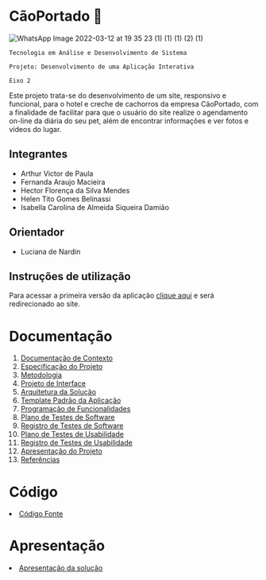 # CãoPortado 🦮

![WhatsApp Image 2022-03-12 at 19 35 23 (1) (1) (1) (2) (1)](https://user-images.githubusercontent.com/90113699/158037507-0e6ed5b5-2739-4022-902d-78650d932fde.jpeg)

`Tecnologia em Análise e Desenvolvimento de Sistema`

`Projeto: Desenvolvimento de uma Aplicação Interativa`

`Eixo 2`

Este projeto trata-se do desenvolvimento de um site, responsivo e funcional, para o hotel e creche de cachorros da empresa CãoPortado, com a finalidade de facilitar para que o usuário do site realize o agendamento on-line da diária do seu pet, além de encontrar informações e ver fotos e vídeos do lugar. 

## Integrantes

* Arthur Victor de Paula
* Fernanda Araujo Macieira
* Hector Florença da Silva Mendes
* Helen Tito Gomes Belinassi
* Isabella Carolina de Almeida Siqueira Damião


## Orientador

* Luciana de Nardin

## Instruções de utilização

Para acessar a primeira versão da aplicação <a href="https://caoportado.azurewebsites.net/" target="_blank">clique aqui</a> e será redirecionado ao site.

# Documentação

<ol>
<li><a href="docs/01-Documentação de Contexto.md"> Documentação de Contexto</a></li>
<li><a href="docs/02-Especificação do Projeto.md"> Especificação do Projeto</a></li>
<li><a href="docs/03-Metodologia.md"> Metodologia</a></li>
<li><a href="docs/04-Projeto de Interface.md"> Projeto de Interface</a></li>
<li><a href="docs/05-Arquitetura da Solução.md"> Arquitetura da Solução</a></li>
<li><a href="docs/06-Template Padrão da Aplicação.md"> Template Padrão da Aplicação</a></li>
<li><a href="docs/07-Programação de Funcionalidades.md"> Programação de Funcionalidades</a></li>
<li><a href="docs/08-Plano de Testes de Software.md"> Plano de Testes de Software</a></li>
<li><a href="docs/09-Registro de Testes de Software.md"> Registro de Testes de Software</a></li>
<li><a href="docs/10-Plano de Testes de Usabilidade.md"> Plano de Testes de Usabilidade</a></li>
<li><a href="docs/11-Registro de Testes de Usabilidade.md"> Registro de Testes de Usabilidade</a></li>
<li><a href="docs/12-Apresentação do Projeto.md"> Apresentação do Projeto</a></li>
<li><a href="docs/13-Referências.md"> Referências</a></li>
</ol>

# Código

<li><a href="src/README.md"> Código Fonte</a></li>

# Apresentação

<li><a href="presentation/README.md"> Apresentação da solução</a></li>

